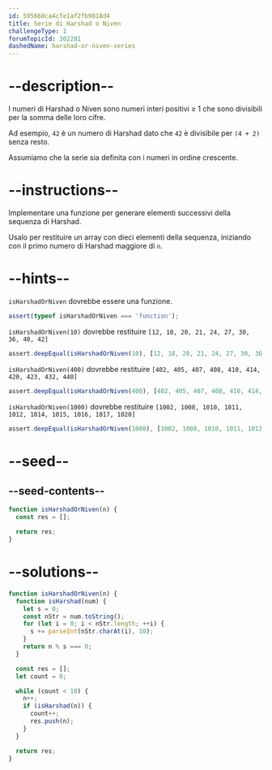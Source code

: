 ```yaml
---
id: 595668ca4cfe1af2fb9818d4
title: Serie di Harshad o Niven
challengeType: 1
forumTopicId: 302281
dashedName: harshad-or-niven-series
---
```


# --description--

I numeri di Harshad o Niven sono numeri interi positivi ≥ 1 che sono divisibili per la somma delle loro cifre.

Ad esempio, `42` è un numero di Harshad dato che `42` è divisibile per `(4 + 2)` senza resto.

Assumiamo che la serie sia definita con i numeri in ordine crescente.

# --instructions--

Implementare una funzione per generare elementi successivi della sequenza di Harshad.

Usalo per restituire un array con dieci elementi della sequenza, iniziando con il primo numero di Harshad maggiore di `n`.

# --hints--

`isHarshadOrNiven` dovrebbe essere una funzione.

```js
assert(typeof isHarshadOrNiven === 'function');
```

`isHarshadOrNiven(10)` dovrebbe restituire `[12, 18, 20, 21, 24, 27, 30, 36, 40, 42]`

```js
assert.deepEqual(isHarshadOrNiven(10), [12, 18, 20, 21, 24, 27, 30, 36, 40, 42]);
```

`isHarshadOrNiven(400)` dovrebbe restituire `[402, 405, 407, 408, 410, 414, 420, 423, 432, 440]`

```js
assert.deepEqual(isHarshadOrNiven(400), [402, 405, 407, 408, 410, 414, 420, 423, 432, 440]);
```

`isHarshadOrNiven(1000)` dovrebbe restituire `[1002, 1008, 1010, 1011, 1012, 1014, 1015, 1016, 1017, 1020]`

```js
assert.deepEqual(isHarshadOrNiven(1000), [1002, 1008, 1010, 1011, 1012, 1014, 1015, 1016, 1017, 1020]);
```

# --seed--

## --seed-contents--

```js
function isHarshadOrNiven(n) {
  const res = [];

  return res;
}
```

# --solutions--

```js
function isHarshadOrNiven(n) {
  function isHarshad(num) {
    let s = 0;
    const nStr = num.toString();
    for (let i = 0; i < nStr.length; ++i) {
      s += parseInt(nStr.charAt(i), 10);
    }
    return n % s === 0;
  }

  const res = [];
  let count = 0;

  while (count < 10) {
    n++;
    if (isHarshad(n)) {
      count++;
      res.push(n);
    }
  }

  return res;
}
```
